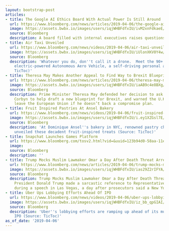 ```yaml
---
layout: bootstrap-post
articles:
- title: The Google AI Ethics Board With Actual Power Is Still Around
  url: https://www.bloomberg.com/news/articles/2019-04-06/the-google-ai-ethics-board-with-actual-power-is-still-around
  image: https://assets.bwbx.io/images/users/iqjWHBFdfxIU/ivM2xnFdkaeE/v0/1200x800.jpg
  source: Bloomberg
  description: A board filled with internal executives raises questions about accountability
- title: Air Taxi Unveiled
  url: https://www.bloomberg.com/news/videos/2019-04-06/air-taxi-unveiled-video
  image: https://assets.bwbx.io/images/users/iqjWHBFdfxIU/iUlonXKV0Y4w/v5/-1x-1.jpg
  source: Bloomberg
  description: 'Whatever you do, don''t call it a drone.  Meet the 90+ mile per hour,
    electric-powered Autonomous Aero Vehicle, a self-driving personal aircraft (Source:
    TicToc)'
- title: Theresa May Makes Another Appeal to Find Way to Brexit Blueprint
  url: https://www.bloomberg.com/news/articles/2019-04-06/theresa-may-makes-another-appeal-to-find-way-to-brexit-blueprint
  image: https://assets.bwbx.io/images/users/iqjWHBFdfxIU/iaAB9c4e8BXg/v0/1200x800.jpg
  source: Bloomberg
  description: Prime Minister Theresa May defended her decision to ask archrival Jeremy
    Corbyn to help draft a new blueprint for Brexit, and warned the U.K. might never
    leave the European Union if he doesn’t back a compromise plan.
- title: Fruit Inspired Pastries At Ansel Bakery
  url: https://www.bloomberg.com/news/videos/2019-04-06/fruit-inspired-pastries-at-ansel-bakery-video-ju5zd1zo
  image: https://assets.bwbx.io/images/users/iqjWHBFdfxIU/i.ey1XZGsl7E/v5/-1x-1.jpg
  source: Bloomberg
  description: 'At Dominique Ansel''s bakery in NYC, renowned pastry chef Cedric Grolet
    unveiled these decadent fruit-inspired treats (Source: TicToc)'
- title: Snapchat Launches Games Platform
  url: https://www.bloomberg.com/tosv2.html?vid=&uuid=123b94d0-58aa-11e9-8d58-bf92f9c44f89&url=L25ld3MvdmlkZW9zLzIwMTktMDQtMDYvc25hcGNoYXQtbGF1bmNoZXMtZ2FtZXMtcGxhdGZvcm0tdmlkZW8tanU1eGRqM3U=
  image: 
  source: Bloomberg
  description: ''
- title: Trump Mocks Muslim Lawmaker Omar a Day After Death Threat Arrest - Bloomberg
  url: https://www.bloomberg.com/news/articles/2019-04-06/trump-mocks-muslim-lawmaker-omar-a-day-after-death-threat-arrest
  image: https://assets.bwbx.io/images/users/iqjWHBFdfxIU/ias29Z2rIFYA/v0/1200x675.jpg
  source: Bloomberg
  description: Trump Mocks Muslim Lawmaker Omar a Day After Death Threat Arrest Bloomberg
    President Donald Trump made a sarcastic reference to Representative Ilhan Omar
    during a speech in Las Vegas, a day after prosecutors said a New York man...
- title: Uber Ups Lobbying Efforts Ahead Of IPO
  url: https://www.bloomberg.com/news/videos/2019-04-06/uber-ups-lobbying-efforts-ahead-of-ipo-video
  image: https://assets.bwbx.io/images/users/iqjWHBFdfxIU/iz_bb_qpGIAI/v5/-1x-1.jpg
  source: Bloomberg
  description: 'Uber''s lobbying efforts are ramping up ahead of its much-anticipated
    IPO (Source: TicToc)'
as_of_date: '2019-04-06'
---
```


